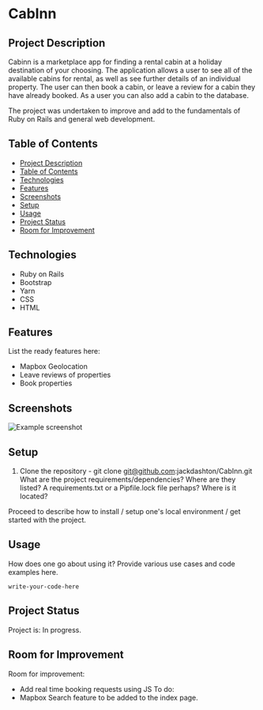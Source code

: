 # CabInn 

## Project Description
Cabinn is a marketplace app for finding a rental cabin at a holiday destination of your choosing. The application allows a user to see all of the available cabins for rental, as well as see further details of an individual property. The user can then book a cabin, or leave a review for a cabin they have already booked. As a user you can also add a cabin to the database. 

The project was undertaken to improve and add to the fundamentals of Ruby on Rails and general web development. 

## Table of Contents
* [Project Description](#project-description)
* [Table of Contents](#table-of-contents)
* [Technologies](#technologies)
* [Features](#features)
* [Screenshots](#screenshots)
* [Setup](#setup)
* [Usage](#usage)
* [Project Status](#project-status)
* [Room for Improvement](#room-for-improvement)

## Technologies
* Ruby on Rails
* Bootstrap
* Yarn
* CSS
* HTML

## Features
List the ready features here:
- Mapbox Geolocation
- Leave reviews of properties
- Book properties

## Screenshots
![Example screenshot](./img/screenshot.png)
<!-- If you have screenshots you'd like to share, include them here. -->

## Setup
1. Clone the repository - git clone git@github.com:jackdashton/CabInn.git
What are the project requirements/dependencies? Where are they listed? A requirements.txt or a Pipfile.lock file perhaps? Where is it located?

Proceed to describe how to install / setup one's local environment / get started with the project.

## Usage
How does one go about using it?
Provide various use cases and code examples here.

`write-your-code-here`

## Project Status
Project is: In progress.


## Room for Improvement
Room for improvement:
- Add real time booking requests using JS
To do:
- Mapbox Search feature to be added to the index page. 










